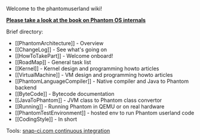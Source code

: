 Welcome to the phantomuserland wiki!

**[Please take a look at the book on Phantom OS internals](https://phantomdox.readthedocs.io/en/latest/)**

Brief directory:

 * [[PhantomArchitecture]] - Overview
 * [[ChangeLog]] - See what's going on
 * [[HowToTakePart]] - Welcome onboard!
 * [[RoadMap]] - General task list
 * [[Kernel]] - Kernel design and programming howto articles
 * [[VirtualMachine]] - VM design and programming howto articles
 * [[PhantomLanguageCompiler]] - Native compiler and Java to Phantom backend
 * [[ByteCode]] - Bytecode documentation
 * [[JavaToPhantom]] - JVM class to Phantom class convertor
 * [[Running]] - Running Phantom in QEMU or on real hardware
 * [[PhantomTestEnvironment]] - hosted env to run Phantom userland code
 * [[CodingStyle]] - In short

Tools: [snap-ci.com continuous integration](https://snap-ci.com/dzavalishin/phantomuserland/branch/master)

